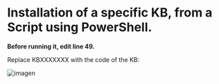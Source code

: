# Installation of a specific KB, from a Script using PowerShell.


<b>Before running it, edit line 49.</b>

Replace KBXXXXXXX with the code of the KB:

![imagen](https://github.com/putodruida/WinInstallUpdate/assets/22397967/378f9a18-5d59-4060-98db-3e2452e7a776)
